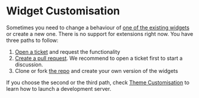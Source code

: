 # Widget Customisation

Sometimes you need to change a behaviour of [one of the existing widgets](../index.md) or create a new one. There is no 
support for extensions right now. You have three paths to follow:

1. [Open a ticket](https://github.com/workshopbutler/js-widgets) and request the functionality
1. [Create a pull request](https://github.com/workshopbutler/js-widgets). We recommend to open a ticket first to start a discussion. 
1. Clone or fork [the repo](https://github.com/workshopbutler/js-widgets) and create your own version of the widgets

If you choose the second or the third path, check [Theme Customisation](theme.md) to learn how to launch a development
server. 
